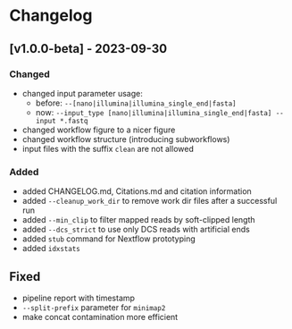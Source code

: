 # Changelog

## [v1.0.0-beta] - 2023-09-30

### Changed

- changed input parameter usage:
  - before: `--[nano|illumina|illumina_single_end|fasta]` 
  - now: `--input_type [nano|illumina|illumina_single_end|fasta] --input *.fastq`
- changed workflow figure to a nicer figure
- changed workflow structure (introducing subworkflows)
- input files with the suffix `clean` are not allowed 

### Added

- added CHANGELOG.md, Citations.md and citation information
- added `--cleanup_work_dir` to remove work dir files after a successful run
- added `--min_clip` to filter mapped reads by soft-clipped length
- added `--dcs_strict` to use only DCS reads with artificial ends
- added `stub` command for Nextflow prototyping
- added `idxstats` 

## Fixed

- pipeline report with timestamp
- `--split-prefix` parameter for `minimap2`
- make concat contamination more efficient
